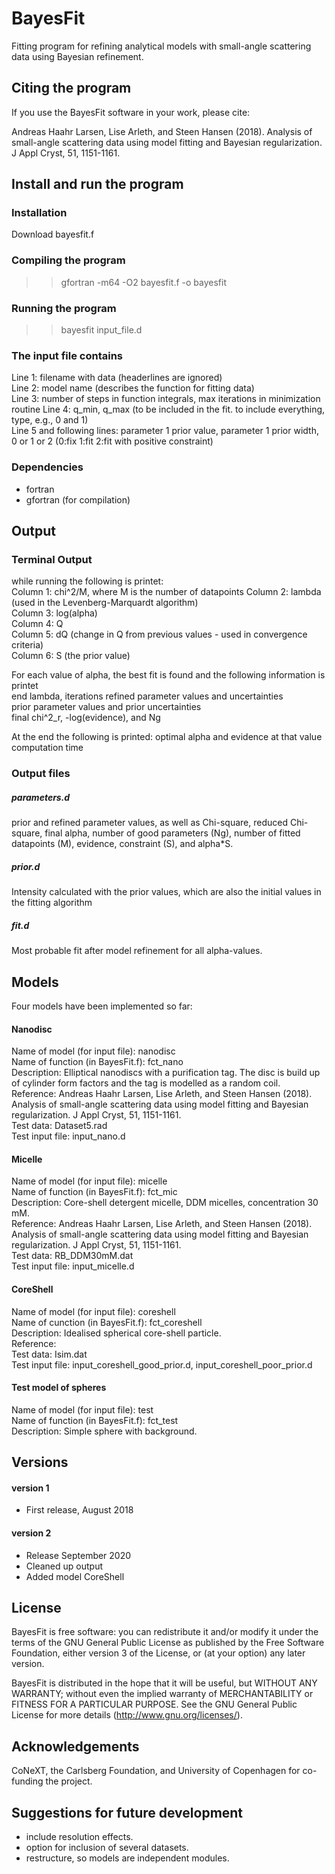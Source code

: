 # BayesFit
Fitting program for refining analytical models with small-angle scattering data using Bayesian refinement.  

## Citing the program  
If you use the BayesFit software in your work, please cite:                       

Andreas Haahr Larsen, Lise Arleth, and Steen Hansen (2018). Analysis of small-angle scattering data using model fitting and Bayesian regularization. J Appl Cryst, 51, 1151-1161.  

## Install and run the program

### Installation
Download bayesfit.f

### Compiling the program

>> gfortran -m64 -O2 bayesfit.f -o bayesfit

### Running the program

>> bayesfit input_file.d    

### The input file contains
Line 1: filename with data (headerlines are ignored)  
Line 2: model name (describes the function for fitting data)  
Line 3: number of steps in function integrals, max iterations in minimization routine
Line 4: q_min, q_max (to be included in the fit. to include everything, type, e.g., 0 and 1)  
Line 5 and following lines: parameter 1 prior value, parameter 1 prior width, 0 or 1 or 2 (0:fix 1:fit 2:fit with positive constraint)  

### Dependencies  
- fortran  
- gfortran (for compilation)  

## Output

### Terminal Output
while running the following is printet:  
Column 1: chi^2/M, where M is the number of datapoints
Column 2: lambda (used in the Levenberg-Marquardt algorithm)  
Column 3: log(alpha)  
Column 4: Q  
Column 5: dQ (change in Q from previous values - used in convergence criteria)  
Column 6: S (the prior value)  

For each value of alpha, the best fit is found and the following information is printet  
end lambda, iterations
refined parameter values and uncertainties  
prior parameter values and prior uncertainties  
final chi^2_r, -log(evidence), and Ng

At the end the following is printed:
optimal alpha and evidence at that value
computation time  

### Output files

##### parameters.d

prior and refined parameter values, as well as Chi-square, reduced Chi-square, final alpha, number of good parameters (Ng), number of fitted datapoints (M), evidence, constraint (S), and alpha*S.     

##### prior.d 
Intensity calculated with the prior values, which are also the initial values in the fitting algorithm  

##### fit.d
Most probable fit after model refinement for all alpha-values.    

## Models 
Four models have been implemented so far:    

#### Nanodisc
Name of model (for input file): nanodisc  
Name of function (in BayesFit.f): fct_nano  
Description: Elliptical nanodiscs with a purification tag. The disc is build up of cylinder form factors and the tag is modelled as a random coil.  
Reference: Andreas Haahr Larsen, Lise Arleth, and Steen Hansen (2018). Analysis of small-angle scattering data using model fitting and Bayesian regularization. J Appl Cryst, 51, 1151-1161.     
Test data: Dataset5.rad    
Test input file: input_nano.d    

#### Micelle
Name of model (for input file): micelle   
Name of function (in BayesFit.f): fct_mic   
Description: Core-shell detergent micelle, DDM micelles, concentration 30 mM.    
Reference: Andreas Haahr Larsen, Lise Arleth, and Steen Hansen (2018). Analysis of small-angle scattering data using model fitting and Bayesian regularization. J Appl Cryst, 51, 1151-1161.     
Test data: RB_DDM30mM.dat    
Test input file: input_micelle.d    

#### CoreShell
Name of model (for input file): coreshell    
Name of cunction (in BayesFit.f): fct_coreshell    
Description: Idealised spherical core-shell particle.      
Reference:   
Test data: Isim.dat       
Test input file: input_coreshell_good_prior.d, input_coreshell_poor_prior.d    

#### Test model of spheres
Name of model (for input file): test  
Name of function (in BayesFit.f): fct_test  
Description: Simple sphere with background.     

## Versions  

#### version 1
- First release, August 2018  

#### version 2
- Release September 2020    
- Cleaned up output    
- Added model CoreShell    

## License
BayesFit is free software: you can redistribute it and/or modify it under the terms of the GNU General Public License as published by the Free Software Foundation, either version 3 of the License, or (at your option) any later version.          

BayesFit is distributed in the hope that it will be useful, but WITHOUT ANY WARRANTY; without even the implied warranty of MERCHANTABILITY or FITNESS FOR A PARTICULAR PURPOSE.  See the GNU General Public License for more details (http://www.gnu.org/licenses/).  

## Acknowledgements
CoNeXT, the Carlsberg Foundation, and University of Copenhagen for co-funding the project.   

## Suggestions for future development  
- include resolution effects.  
- option for inclusion of several datasets.  
- restructure, so models are independent modules.  
